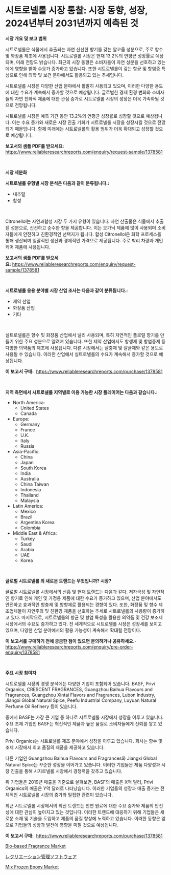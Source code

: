 <p><h1>시트로넬롤 시장 통찰: 시장 동향, 성장, 2024년부터 2031년까지 예측된 것</h1></p><p><strong>시장 개요 및 보고 범위</strong></p>
<p><p>시트로넬롤은 식물에서 추출되는 자연 신선한 향기를 갖는 알코올 성분으로, 주로 향수 및 화장품 제조에 사용됩니다. 시트로넬롤 시장은 현재 13.2%의 연평균 성장률로 예상되며, 미래 전망도 밝습니다. 최근의 시장 동향은 소비자들이 자연 성분을 선호하고 있는 데에 영향을 받아 수요가 증가하고 있습니다. 또한 시트로넬롤이 갖는 항균 및 항염증 특성으로 인해 의학 및 보건 분야에서도 활용되고 있는 추세입니다.</p><p>시트로넬롤 시장은 다양한 산업 분야에서 활발히 사용되고 있으며, 이러한 다양한 용도에 대한 수요가 계속해서 증가할 것으로 예상됩니다. 글로벌한 경제 환경 변화와 소비자들의 자연 친화적 제품에 대한 관심 증가로 시트로넬롤 시장의 성장은 더욱 가속화될 것으로 전망됩니다.</p><p>시트로넬롤 시장은 예측 기간 동안 13.2%의 연평균 성장률로 성장할 것으로 예상됩니다. 이는 수요 증가와 새로운 시장 진출 기회가 시트로넬롤 시장을 성장시킬 것으로 전망되기 때문입니다. 함께 미래에는 시트로넬롤의 활용 범위가 더욱 확대되고 성장할 것으로 예상됩니다.</p></p>
<p><strong>보고서의 샘플 PDF를 받으세요:</strong> <a href="https://www.reliableresearchreports.com/enquiry/request-sample/1378581">https://www.reliableresearchreports.com/enquiry/request-sample/1378581</a></p>
<p>&nbsp;</p>
<p><strong>시장 세분화</strong></p>
<p><strong>시트로넬롤 유형별 시장 분석은 다음과 같이 분류됩니다.:</strong></p>
<p><ul><li>내추럴</li><li>합성</li></ul></p>
<p>&nbsp;</p>
<p><p>Citronellol는 자연과합성 시장 두 가지 유형이 있습니다. 자연 산출물은 식물에서 추출된 성분으로, 신선하고 순수한 향을 제공합니다. 이는 오가닉 제품에 많이 사용되며 소비자들에게 안전하고 친환경적인 선택지가 됩니다. 합성 Citronellol은 화학 프로세스를 통해 생산되며 일괄적인 생산과 경제적인 가격으로 제공됩니다. 주로 박리 차량과 개인 케어 제품에 사용됩니다.</p></p>
<p><strong>보고서의 샘플 PDF를 받으세요:</strong>&nbsp;<a href="https://www.reliableresearchreports.com/enquiry/request-sample/1378581">https://www.reliableresearchreports.com/enquiry/request-sample/1378581</a></p>
<p>&nbsp;</p>
<p><strong> 시트로넬롤 응용 분야별 시장 산업 조사는 다음과 같이 분류됩니다.:</strong></p>
<p><ul><li>제약 산업</li><li>화장품 산업</li><li>기타</li></ul></p>
<p>&nbsp;</p>
<p><p>실트로넬롤은 향수 및 화장품 산업에서 널리 사용되며, 특히 자연적인 플로럴 향기를 만들기 위한 주요 성분으로 알려져 있습니다. 또한 제약 산업에서도 항생제 및 항염증제 등 다양한 의약품의 제조에 사용됩니다. 다른 시장에서는 살충제 및 살균제와 같은 용도로 사용될 수 있습니다. 이러한 산업에서 실트로넬롤의 수요가 계속해서 증가할 것으로 예상됩니다.</p></p>
<p><strong>이 보고서 구매:</strong>&nbsp; <a href="https://www.reliableresearchreports.com/purchase/1378581">https://www.reliableresearchreports.com/purchase/1378581</a></p>
<p>&nbsp;</p>
<p><strong>지역 측면에서 시트로넬롤 지역별로 이용 가능한 시장 플레이어는 다음과 같습니다.:</strong></p>
<p><ul>
    <li>
        North America:
        <ul>
            <li>United States</li>
            <li>Canada</li>
        </ul>
    </li>
    <li>
        Europe:
        <ul>
            <li>Germany</li>
            <li>France</li>
            <li>U.K.</li>
            <li>Italy</li>
            <li>Russia</li>
        </ul>
    </li>
    <li>
        Asia-Pacific:
        <ul>
            <li>China</li>
            <li>Japan</li>
            <li>South Korea</li>
            <li>India</li>
            <li>Australia</li>
            <li>China Taiwan</li>
            <li>Indonesia</li>
            <li>Thailand</li>
            <li>Malaysia</li>
        </ul>
    </li>
    <li>
        Latin America:
        <ul>
            <li>Mexico</li>
            <li>Brazil</li>
            <li>Argentina Korea</li>
            <li>Colombia</li>
        </ul>
    </li>
    <li>
        Middle East & Africa:
        <ul>
            <li>Turkey</li>
            <li>Saudi</li>
            <li>Arabia</li>
            <li>UAE</li>
            <li>Korea</li>
        </ul>
    </li>
    </ul></p>
<p>&nbsp;</p>
<p><strong>글로벌 시트로넬롤 의 새로운 트렌드는 무엇입니까? 시장?</strong></p>
<p><p>글로벌 시트로넬롤 시장에서의 신흥 및 현재 트렌드는 다음과 같다. 저자극성 및 자연적인 향기로 인해 개인 및 가정용 제품에 대한 수요가 증가하고 있으며, 산업 분야에서도 안전하고 효과적인 방충제 및 방향제로 활용되는 경향이 있다. 또한, 화장품 및 향수 제조업체들이 자연주의 및 친환경 제품을 선호하는 추세로 시트로넬롤의 사용량이 증가하고 있다. 마지막으로, 시트로넬롤의 항균 및 항염 특성을 활용한 의약품 및 건강 보조제 시장에서의 수요도 증가하고 있다. 전 세계적으로 시트로넬롤 시장은 성장세를 보이고 있으며, 다양한 산업 분야에서의 활용 가능성이 계속해서 확대될 전망이다.</p></p>
<p><strong>이 보고서를 구매하기 전에 궁금한 점이 있으면 문의하거나 공유하세요.</strong>- <a href="https://www.reliableresearchreports.com/enquiry/pre-order-enquiry/1378581">https://www.reliableresearchreports.com/enquiry/pre-order-enquiry/1378581</a></p>
<p>&nbsp;</p>
<p><strong>주요 시장 참여자</strong></p>
<p><p>시트로넬롤 시장의 경쟁 분석에는 다양한 기업이 포함되어 있습니다. BASF, Privi Organics, CRESCENT FRAGRANCES, Guangzhou Baihua Flavours and Fragrances, Guangzhou Xintai Flavors and Fragrances, Lubon Industry, Jiangxi Global Natural Spice, Peefu Industrial Company, Luyuan Natural Perfume Oil Refinery 등이 있습니다.</p><p>중에서 BASF는 가장 큰 기업 중 하나로 시트로넬롤 시장에서 성장을 이루고 있습니다. 주요 조제 기업인 BASF는 혁신적인 제품과 높은 품질로 소비자들에게 신뢰를 쌓고 있습니다.</p><p>Privi Organics는 시트로넬롤 제조 분야에서 성장을 이루고 있습니다. 회사는 향수 및 조제 시장에서 최고 품질의 제품을 제공하고 있습니다.</p><p>다른 기업인 Guangzhou Baihua Flavours and Fragrances와 Jiangxi Global Natural Spice는 꾸준한 성장을 이어가고 있습니다. 이러한 기업들은 제품 다양성과 시장 진출을 통해 시지로넬롤 시장에서 경쟁력을 갖추고 있습니다.</p><p>위 기업들은 2019년 매출을 기준으로 살펴보면, BASF의 매출은 X억 달러, Privi Organics의 매출은 Y억 달러로 나타났습니다. 이러한 기업들의 성장과 매출 증가는 전체적인 시트로넬롤 시장의 증가와 밀접한 관련이 있습니다.</p><p>최근 시트로넬롤 시장에서의 최신 트렌드는 천연 원료에 대한 수요 증가와 제품의 안전성에 대한 관심이 높아지고 있는 것입니다. 이러한 트렌드에 대응하기 위해 기업들은 새로운 소재 및 기술을 도입하고 제품의 품질 향상에 노력하고 있습니다. 이러한 동향은 앞으로 기업들의 성장과 발전에 영향을 미칠 것으로 예상됩니다.</p></p>
<p><strong>이 보고서 구매:</strong>&nbsp;&nbsp;<a href="https://www.reliableresearchreports.com/purchase/1378581">https://www.reliableresearchreports.com/purchase/1378581</a></p>
<p><p><a href="https://picayune-night-cbd.notion.site/Decoding-the-Bio-based-Fragrance-Market-A-Deep-Dive-into-the-Latest-Market-Trends-Market-Segmentat-ba0b0d86240b4b16b5cd7f32ecc1222d">Bio-based Fragrance Market</a></p><p><a href="https://medium.com/@melliestracke2023/%E3%83%AC%E3%82%AF%E3%83%AA%E3%82%A8%E3%83%BC%E3%82%B7%E3%83%A7%E3%83%B3%E7%AE%A1%E7%90%86%E3%82%BD%E3%83%95%E3%83%88%E3%82%A6%E3%82%A7%E3%82%A2%E5%B8%82%E5%A0%B4-%E5%B8%82%E5%A0%B4%E3%82%B7%E3%82%A7%E3%82%A2-%E5%B8%82%E5%A0%B4%E5%8B%95%E5%90%91-%E3%81%8A%E3%82%88%E3%81%B3%E5%B0%86%E6%9D%A5%E3%81%AE%E6%88%90%E9%95%B7%E3%82%92%E6%8E%A2%E3%82%8B-c322b6d73253">レクリエーション管理ソフトウェア</a></p><p><a href="https://github.com/Hazelklievgspy6vdcsmu106w/Market-Research-Report-List-1/blob/main/mix-frozen-epoxy-market.md">Mix Frozen Epoxy Market</a></p></p>
